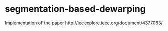 # segmentation-based-dewarping
Implementation of the paper http://ieeexplore.ieee.org/document/4377063/
